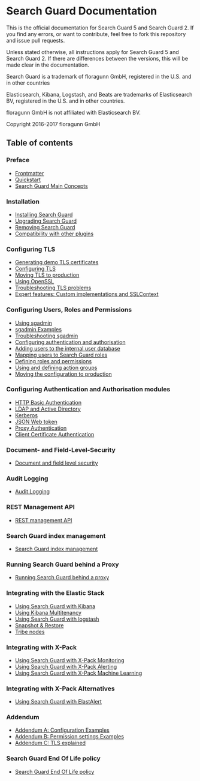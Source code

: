 <!---
Copryight 2016-2017 floragunn GmbH
-->

# Search Guard Documentation

This is the official documentation for Search Guard 5 and Search Guard 2. If you find any errors, or want to contribute, feel free to fork this repository and issue pull requests.

Unless stated otherwise, all instructions apply for  Search Guard 5 and Search Guard 2. If there are differences between the versions, this will be made clear in the documentation.

Search Guard is a trademark of floragunn GmbH, registered in the U.S. and in other countries

Elasticsearch, Kibana, Logstash, and Beats are trademarks of Elasticsearch BV, registered in the U.S. and in other countries.

floragunn GmbH is not affiliated with Elasticsearch BV.

Copyright 2016-2017 floragunn GmbH

## Table of contents

### Preface

* [Frontmatter](frontmatter.md)
* [Quickstart](quickstart.md)
* [Search Guard Main Concepts](overview.md)

### Installation

* [Installing Search Guard](installation.md)
* [Upgrading Search Guard](upgrading.md)
* [Removing Search Guard](removing.md)
* [Compatibility with other plugins](compatibility.md)

### Configuring TLS

* [Generating demo TLS certificates](tls_generate_demo_certificates.md)
* [Configuring TLS](tls_configuration.md)
* [Moving TLS to production](tls_certificates_production.md)
* [Using OpenSSL](tls_openssl.md)
* [Troubleshooting TLS problems](tls_troubleshooting.md)
* [Expert features: Custom implementations and SSLContext](tls_expert.md)

### Configuring Users, Roles and Permissions

* [Using sgadmin](sgadmin.md)
* [sgadmin Examples](sgadmin_examples.md)
* [Troubleshooting sgadmin](sgadmin_troubleshooting.md)
* [Configuring authentication and authorisation](configuration_auth.md)
* [Adding users to the internal user database](configuration_internalusers.md)
* [Mapping users to Search Guard roles](configuration_roles_mapping.md)
* [Defining roles and permissions](configuration_roles_permissions.md)
* [Using and defining action groups](configuration_action_groups.md)
* [Moving the configuration to production](configuration_production.md)


### Configuring Authentication and Authorisation modules

* [HTTP Basic Authentication](httpbasic.md)
* [LDAP and Active Directory](ldap.md)
* [Kerberos](kerberos.md)
* [JSON Web token](jwt.md)
* [Proxy Authentication](proxy_auth.md)
* [Client Certificate Authentication](proxy_auth.md)

### Document- and Field-Level-Security
* [Document and field level security](dlsfls.md)

### Audit Logging
* [Audit Logging](auditlogging.md)

### REST Management API
* [REST management API](managementapi.md)

### Search Guard index management
* [Search Guard index management](sgindex.md)

### Running Search Guard behind a Proxy
* [Running Search Guard behind a proxy](proxies.md)

### Integrating with the Elastic Stack
* [Using Search Guard with Kibana](kibana.md)
* [Using Kibana Multitenancy](multitenancy.md)
* [Using Search Guard with logstash](logstash.md)
* [Snapshot & Restore](snapshots.md)
* [Tribe nodes](tribenodes.md)

### Integrating with X-Pack
* [Using Search Guard with X-Pack Monitoring](x_pack_monitoring.md)
* [Using Search Guard with X-Pack Alerting](x_pack_alerting.md)
* [Using Search Guard with X-Pack Machine Learning](x_pack_machine_learning.md)

### Integrating with X-Pack Alternatives
* [Using Search Guard with ElastAlert](elastalert.md)

### Addendum
* [Addendum A: Configuration Examples](addendum_a_configuration_examples.md)
* [Addendum B: Permission settings Examples](addendum_b_permission_settings_examples.md)
* [Addendum C: TLS explained](addendum_c_tls_primer.md)

### Search Guard End Of Life policy
* [Search Guard End Of Life policy](eol.md)